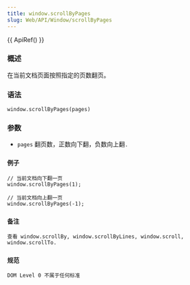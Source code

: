 ```yaml
---
title: window.scrollByPages
slug: Web/API/Window/scrollByPages
---
```


{{ ApiRef() }}

### 概述

在当前文档页面按照指定的页数翻页。

### 语法

```plain
window.scrollByPages(pages)
```

### 参数

- `pages` 翻页数，正数向下翻，负数向上翻`.`

### `例子`

```plain
// 当前文档向下翻一页
window.scrollByPages(1);

// 当前文档向上翻一页
window.scrollByPages(-1);
```

### `备注`

`查看 window.scrollBy, window.scrollByLines, window.scroll, window.scrollTo.`

### `规范`

`DOM Level 0 不属于任何标准`
